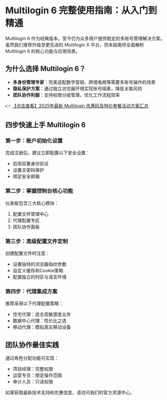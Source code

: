 # Multilogin 6 完整使用指南：从入门到精通

Multilogin 6 作为经典版本，至今仍为众多用户提供稳定的多账号管理解决方案。虽然我们推荐升级至更先进的 Multilogin X 平台，但本指南将全面解析 Multilogin 6 的核心功能与应用场景。

## 为什么选择 Multilogin 6？

- **多身份管理专家**：完美适配数字营销、跨境电商等需要多账号操作的场景
- **隐私保护方案**：通过独立浏览器环境实现账号隔离，降低关联风险
- **团队协作利器**：支持权限分级管理，优化工作流程效率

👉 [【点击查看】2025年最新 Multilogin 优惠码及特价套餐活动方案汇总](https://bit.ly/multIlogin)

## 四步快速上手 Multilogin 6

### 第一步：账户初始化设置
完成注册后，建议立即配置以下安全设置：
- 启用双重身份验证
- 设置主密码保护
- 绑定安全邮箱

### 第二步：掌握控制台核心功能
仪表板包含三大核心模块：
1. 配置文件管理中心
2. 代理配置专区
3. 团队协作面板

### 第三步：高级配置文件定制
创建配置文件时注意：
- 设置独特的浏览器指纹参数
- 自定义缓存和Cookie策略
- 配置独立的时区与语言环境

### 第四步：代理集成方案
推荐采用以下代理配置策略：
- 住宅代理：适合高敏感度业务
- 数据中心代理：性价比之选
- 移动代理：模拟真实移动设备

## 团队协作最佳实践
通过角色分配功能可实现：
- 项目经理：完整权限
- 运营专员：限定操作范围
- 审计人员：只读权限

如需获取最新技术支持和优惠信息，请访问我们的官方资源中心。
